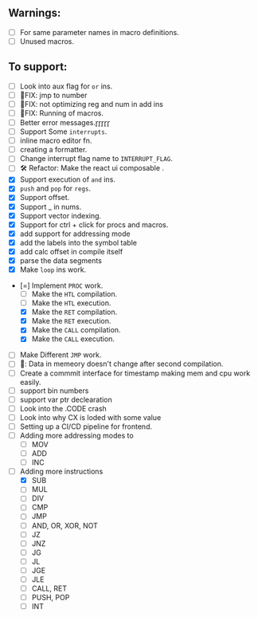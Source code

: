 ## Warnings: 
- [ ] For same parameter names in macro definitions.
- [ ] Unused macros.
## To support: 
- [ ] Look into aux flag for `or` ins.
- [ ] 🐞FIX: jmp to number 
- [ ] 🐞FIX: not optimizing reg and num in add ins
- [ ] 🐞FIX:  Running of macros.
- [ ] Better error messages.r̥r̥r̥r̥r̥
- [ ] Support Some `interrupts`.
- [ ] inline macro editor fn.
- [ ] creating a formatter.
- [ ] Change interrupt flag name to `INTERRUPT_FLAG`.
- [ ] 🛠️ Refactor:  Make the react ui composable .
- [x] Support execution of `and` ins.
- [x] `push` and `pop` for `regs`.    
- [x] Support offset.
- [x] Support _ in nums.
- [x] Support vector indexing.
- [x] Support for ctrl + click for procs and macros.
- [x] add support for addressing mode 
- [x] add the labels into the symbol table
- [x] add calc offset in compile itself 
- [x] parse the data segments
- [x] Make `loop` ins work.
- [=] Implement `PROC` work.
  - [ ] Make the `HTL` compilation.
  - [ ] Make the `HTL` execution.
  - [x] Make the `RET` compilation.
  - [x] Make the `RET` execution.
  - [x] Make the `CALL` compilation.
  - [x] Make the `CALL` execution.
- [ ] Make Different `JMP` work.
- [ ] 🐞: Data in memeory doesn't change after second compilation.
- [ ] Create a commmit interface for timestamp making mem and cpu work easily.
- [ ] support bin numbers
- [ ] support var ptr declearation
- [ ] Look into the .CODE crash
- [ ] Look into why CX is loded with some value 
-[ ] Setting up a CI/CD pipeline for frontend.
-[ ] Adding more addressing modes to 
    - [ ] MOV
    - [ ] ADD
    - [ ] INC
-[ ] Adding more instructions
    - [x] SUB
    - [ ] MUL
    - [ ] DIV
    - [ ] CMP
    - [ ] JMP
    - [ ] AND, OR, XOR, NOT
    - [ ] JZ
    - [ ] JNZ
    - [ ] JG
    - [ ] JL
    - [ ] JGE
    - [ ] JLE
    - [ ] CALL, RET
    - [ ] PUSH, POP
    - [ ] INT
